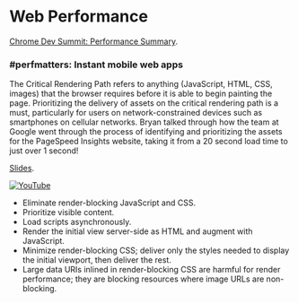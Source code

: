 Web Performance
===============

[Chrome Dev Summit: Performance Summary](http://updates.html5rocks.com/2014/01/Chrome-Dev-Summit-Performance-Summary).

### #perfmatters: Instant mobile web apps

The Critical Rendering Path refers to anything (JavaScript, HTML, CSS, images) that the browser requires before it is able to begin painting the page. Prioritizing the delivery of assets on the critical rendering path is a must, particularly for users on network-constrained devices such as smartphones on cellular networks. Bryan talked through how the team at Google went through the process of identifying and prioritizing the assets for the PageSpeed Insights website, taking it from a 20 second load time to just over 1 second!

[Slides](https://docs.google.com/a/google.com/presentation/d/1z49qp03iXAJIkbXaMtCmWW_Pnnq-MzXGW139Xw8-paM/edit#slide=id.g1764b26cd_043).

[![YouTube](http://img.youtube.com/vi/VKTWdaupft0/0.jpg)](http://www.youtube.com/watch?v=VKTWdaupft0)

- Eliminate render-blocking JavaScript and CSS.
- Prioritize visible content.
- Load scripts asynchronously.
- Render the initial view server-side as HTML and augment with JavaScript.
- Minimize render-blocking CSS; deliver only the styles needed to display the initial viewport, then deliver the rest.
- Large data URIs inlined in render-blocking CSS are harmful for render performance; they are blocking resources where image URLs are non-blocking.

